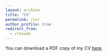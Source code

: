 ```yaml
---
layout: archive
title: "CV"
permalink: /cv/
author_profile: true
redirect_from:
  - /resume
---
```


You can download a PDF copy of my CV [here](Mimansa_CV.pdf).


